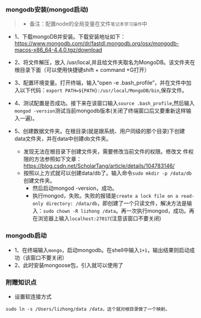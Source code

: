 ### mongodb安装(mongod启动)
>* 备注：配置node的全局变量在文件`笔记本学习操作`中

- 1、下载mongoDB并安装。下载安装地址如下：https://www.mongodb.com/dr/fastdl.mongodb.org/osx/mongodb-macos-x86_64-4.4.0.tgz/download

- 2、将文件解压，放入 /usr/local,并且给文件夹取名为MongoDB。该文件夹在根目录下面（可以使用快捷键shift + command +G打开）

- 3、配置环境变量。打开终端，输入“open -e .bash_profile”，并在文件中加入以下代码：`export PATH=${PATH}:/usr/local/MongoDB/bin`,保存文件。

- 4、测试配置是否成功。接下来在该窗口输入`source .bash_profile`,然后输入`mongod -version`测试当前mongodb版本(关闭了终端窗口后又要重新这样输入一遍)。

- 5、创建数据文件夹。在根目录(就是跟系统、用户同级的那个目录)下创建data文件夹，并在data中创建db文件夹。
    - 发现无法在根目录下创建文件夹，需要修改当前文件的权限。修改文 件权限的方法参照如下文章：https://blog.csdn.net/ScholarTang/article/details/104783146/
    - 按照以上方式就可以创建data/db了。输入命令`sudo mkdir -p /data/db`创建文件夹。
        - 然后启动mongod -version，成功。
        - 执行mongod，失败。失败的报错是`create a lock file on a read-only directory: /data/db`，即创建了一个只读文件，解决方法是输入：`sudo chown -R lizhong /data`。再一次执行mongod，成功。再在浏览器上输入`localhost:27017`(注意该窗口不要关闭)



### mongodb启动
- 1、在终端输入`mongo`，启动mongodb。在shell中输入`1+1`，输出结果则启动成功（该窗口不要关闭）
- 2、此时安装mongoose包，引入就可以使用了


### 附赠知识点
- 设置软连接方式
```
sudo ln -s /Users/lizhong/data /data，这个就对根目录做了一个映射。
```